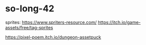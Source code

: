 # so-long-42

sprites: https://www.spriters-resource.com/               https://itch.io/game-assets/free/tag-sprites

https://pixel-poem.itch.io/dungeon-assetpuck
